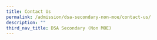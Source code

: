 ```yaml
---
title: Contact Us
permalink: /admission/dsa-secondary-non-moe/contact-us/
description: ""
third_nav_title: DSA Secondary (Non MOE)
---
```

